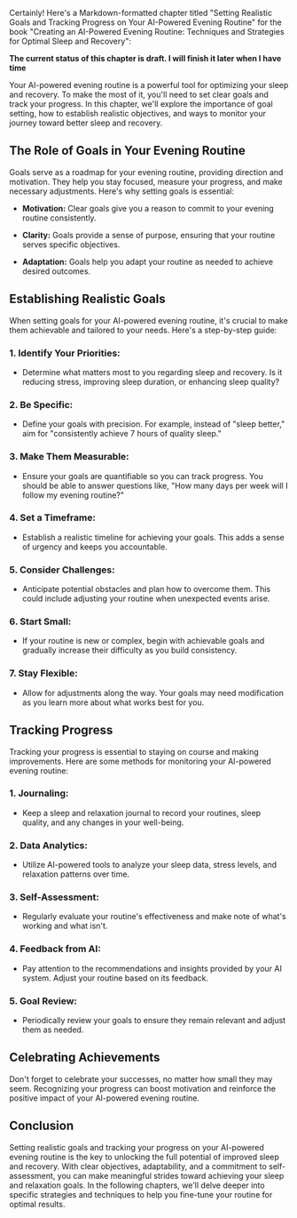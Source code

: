 Certainly! Here's a Markdown-formatted chapter titled "Setting Realistic Goals and Tracking Progress on Your AI-Powered Evening Routine" for the book "Creating an AI-Powered Evening Routine: Techniques and Strategies for Optimal Sleep and Recovery":

**The current status of this chapter is draft. I will finish it later when I have time**

Your AI-powered evening routine is a powerful tool for optimizing your sleep and recovery. To make the most of it, you'll need to set clear goals and track your progress. In this chapter, we'll explore the importance of goal setting, how to establish realistic objectives, and ways to monitor your journey toward better sleep and recovery.

The Role of Goals in Your Evening Routine
-----------------------------------------

Goals serve as a roadmap for your evening routine, providing direction and motivation. They help you stay focused, measure your progress, and make necessary adjustments. Here's why setting goals is essential:

* **Motivation:** Clear goals give you a reason to commit to your evening routine consistently.

* **Clarity:** Goals provide a sense of purpose, ensuring that your routine serves specific objectives.

* **Adaptation:** Goals help you adapt your routine as needed to achieve desired outcomes.

Establishing Realistic Goals
----------------------------

When setting goals for your AI-powered evening routine, it's crucial to make them achievable and tailored to your needs. Here's a step-by-step guide:

### 1. **Identify Your Priorities:**

* Determine what matters most to you regarding sleep and recovery. Is it reducing stress, improving sleep duration, or enhancing sleep quality?

### 2. **Be Specific:**

* Define your goals with precision. For example, instead of "sleep better," aim for "consistently achieve 7 hours of quality sleep."

### 3. **Make Them Measurable:**

* Ensure your goals are quantifiable so you can track progress. You should be able to answer questions like, "How many days per week will I follow my evening routine?"

### 4. **Set a Timeframe:**

* Establish a realistic timeline for achieving your goals. This adds a sense of urgency and keeps you accountable.

### 5. **Consider Challenges:**

* Anticipate potential obstacles and plan how to overcome them. This could include adjusting your routine when unexpected events arise.

### 6. **Start Small:**

* If your routine is new or complex, begin with achievable goals and gradually increase their difficulty as you build consistency.

### 7. **Stay Flexible:**

* Allow for adjustments along the way. Your goals may need modification as you learn more about what works best for you.

Tracking Progress
-----------------

Tracking your progress is essential to staying on course and making improvements. Here are some methods for monitoring your AI-powered evening routine:

### 1. **Journaling:**

* Keep a sleep and relaxation journal to record your routines, sleep quality, and any changes in your well-being.

### 2. **Data Analytics:**

* Utilize AI-powered tools to analyze your sleep data, stress levels, and relaxation patterns over time.

### 3. **Self-Assessment:**

* Regularly evaluate your routine's effectiveness and make note of what's working and what isn't.

### 4. **Feedback from AI:**

* Pay attention to the recommendations and insights provided by your AI system. Adjust your routine based on its feedback.

### 5. **Goal Review:**

* Periodically review your goals to ensure they remain relevant and adjust them as needed.

Celebrating Achievements
------------------------

Don't forget to celebrate your successes, no matter how small they may seem. Recognizing your progress can boost motivation and reinforce the positive impact of your AI-powered evening routine.

Conclusion
----------

Setting realistic goals and tracking your progress on your AI-powered evening routine is the key to unlocking the full potential of improved sleep and recovery. With clear objectives, adaptability, and a commitment to self-assessment, you can make meaningful strides toward achieving your sleep and relaxation goals. In the following chapters, we'll delve deeper into specific strategies and techniques to help you fine-tune your routine for optimal results.
